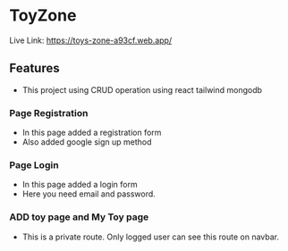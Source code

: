 # ToyZone
Live Link: https://toys-zone-a93cf.web.app/

## Features
- This project using CRUD operation using react tailwind mongodb 

### Page Registration
- In this page added a registration form
- Also added google sign up method
### Page Login
- In this page added a login form
- Here you need email and password.
### ADD toy page and My Toy page
- This is a private route. Only logged user can see this route on navbar.
